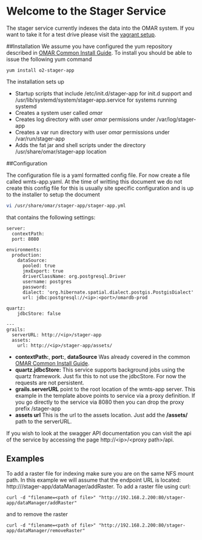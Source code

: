 # Welcome to the Stager Service

The stager service currently indexes the data into the OMAR system.  If you want to take it for a test drive please visit the [vagrant setup](https://github.com/ossimlabs/ossim-vagrant).

##Installation
We assume you have configured the yum repository described in [OMAR Common Install Guide](common.md).  To install you should be able to issue the following yum command

```yum
yum install o2-stager-app
```
The installation sets up

* Startup scripts that include /etc/init.d/stager-app for init.d support and /usr/lib/systemd/system/stager-app.service for systems running systemd
* Creates a system user called *omar*
* Creates log directory with user *omar* permissions under /var/log/stager-app
* Creates a var run directory with user *omar* permissions under /var/run/stager-app
* Adds the fat jar and shell scripts under the directory /usr/share/omar/stager-app location


##Configuration

The configuration file is a yaml formatted config file.   For now create a file called wmts-app.yaml.  At the time of writting this document we do not create this config file for this is usually site specific configuration and is up to the installer to setup the document

```bash
vi /usr/share/omar/stager-app/stager-app.yml
```

that contains the following settings:


```
server:
  contextPath:
  port: 8080

environments:
  production:
    dataSource:
      pooled: true
      jmxExport: true
      driverClassName: org.postgresql.Driver
      username: postgres
      password:
      dialect: 'org.hibernate.spatial.dialect.postgis.PostgisDialect'
      url: jdbc:postgresql://<ip>:<port>/omardb-prod

quartz:
    jdbcStore: false

---
grails:
  serverURL: http://<ip>/stager-app
  assets:
    url: http://<ip>/stager-app/assets/
```

* **contextPath:**, **port:**, **dataSource** Was already covered in the common [OMAR Common Install Guide](common.md).
* **quartz.jdbcStore:** This service supports background jobs using the quartz framework.  Just fix this to not use the jdbcStore.   For now the requests are not persistent.
* **grails.serverURL** point to the root location of the wmts-app server. This example in the template above points to service via a proxy definition.  If you go directly to the service via 8080 then you can drop the proxy prefix /stager-app
* **assets url** This is the url to the assets location.  Just add the **/assets/** path to the serverURL.

If you wish to look at the swagger API documentation you can visit the api of the service by accessing the page http://\<ip>/\<proxy path>/api.


## Examples

To add a raster file for indexing make sure you are on the same NFS mount path.  In this example we will assume that the endpoint URL is located: http://<ip>/stager-app/dataManager/addRaster.   To add a raster file using curl:

```
curl -d "filename=<path of file>" "http://192.168.2.200:80/stager-app/dataManager/addRaster"
```

and to remove the raster

```
curl -d "filename=<path of file>" "http://192.168.2.200:80/stager-app/dataManager/removeRaster"


